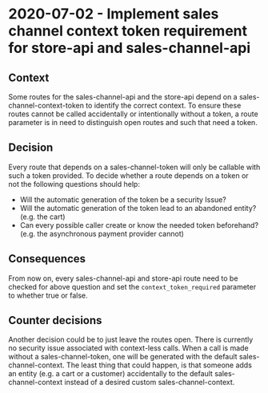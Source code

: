 # 2020-07-02 - Implement sales channel context token requirement for store-api and sales-channel-api

## Context
Some routes for the sales-channel-api and the store-api depend on a sales-channel-context-token to identify the correct context.
To ensure these routes cannot be called accidentally or intentionally without a token, a route parameter is in need to distinguish open routes and such that need a token.

## Decision
Every route that depends on a sales-channel-token will only be callable with such a token provided. 
To decide whether a route depends on a token or not the following questions should help:  

* Will the automatic generation of the token be a security Issue?
* Will the automatic generation of the token lead to an abandoned entity? (e.g. the cart)
* Can every possible caller create or know the needed token beforehand? (e.g. the asynchronous payment provider cannot) 


## Consequences
From now on, every sales-channel-api and store-api route need to be checked for above question and set the `context_token_required` parameter to whether true or false. 

## Counter decisions
Another decision could be to just leave the routes open. There is currently no security issue associated with context-less calls.
When a call is made without a sales-channel-token, one will be generated with the default sales-channel-context.
The least thing that could happen, is that someone adds an entity (e.g. a cart or a customer) accidentally to the default sales-channel-context instead of a desired custom sales-channel-context.
